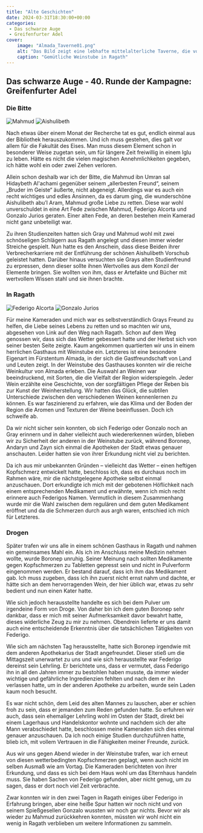 ```yaml
---
title: "Alte Geschichten"
date: 2024-03-31T18:30:00+00:00 
categories:
 - Das schwarze Auge
 - Greifenfurter Adel
cover:
    image: "Almada_Taverne01.png"
    alt: "Das Bild zeigt eine lebhafte mittelalterliche Taverne, die von Kerzenlicht beleuchtet wird. Die Gäste genießen ihre Zeit, ein Barkeeper serviert Getränke, und das rustikale Interieur ist mit Holzfässern und Grünzeug geschmückt."
    caption: "Gemütliche Weinstube in Ragath"
---
```


## Das schwarze Auge - 40. Runde der Kampagne: Greifenfurter Adel

### Die Bitte

![Mahmud](actor_Mahmud.webp) ![Aishulibeth](actor_Aishulibeth.webp)

Nach etwas über einem Monat der Recherche tat es gut, endlich einmal aus der Bibliothek herauszukommen. Und ich muss gestehen, dies galt vor allem für die Fakultät des Eises. Man muss diesem Element schon in besonderer Weise zugetan sein, um für längere Zeit freiwillig in einem Iglu zu leben. Hätte es nicht die vielen magischen Annehmlichkeiten gegeben, ich hätte wohl ein oder zwei Zehen verloren.

Allein schon deshalb war ich der Bitte, die Mahmud ibn Umran sal Hidaybeth Al'achami gegenüber seinem „allerbesten Freund“, seinem „Bruder im Geiste“ äußerte, nicht abgeneigt. Allerdings war es auch ein recht wichtiges und edles Ansinnen, da es darum ging, die wunderschöne Aishulibeth abu’l Aram, Mahmud große Liebe zu retten. Diese war wohl unverschuldet in eine Art Fede zwischen Mahmud, Federigo Alcorta und Gonzalo Jurios geraten. Einer alten Fede, an deren bestehen mein Kamerad nicht ganz unbeteiligt war.

Zu ihren Studienzeiten hatten sich Gray und Mahmud wohl mit zwei schnöseligen Schlägern aus Ragath angelegt und diesen immer wieder Streiche gespielt. Nun hatte es den Anschein, dass diese Beiden ihrer Verbrecherkarriere mit der Entführung der schönen Aishulibeth Vorschub geleistet hatten. Darüber hinaus versuchten sie Grays alten Studienfreund zu erpressen, denn dieser sollte ihnen Wertvolles aus dem Konzil der Elemente bringen. Sie wollten von ihm, dass er Artefakte und Bücher mit wertvollem Wissen stahl und sie ihnen brachte.

### In Ragath

![Federigo Alcorta](actor_Federigo_Alcorta.webp) ![Gonzalo Jurios](actor_Gonzalo_Jurios.webp)

Für meine Kameraden und mich war es selbstverständlich Grays Freund zu helfen, die Liebe seines Lebens zu retten und so machten wir uns, abgesehen von Link auf den Weg nach Ragath. Schon auf dem Weg genossen wir, dass sich das Wetter gebessert hatte und der Herbst sich von seiner besten Seite zeigte. Kaum angekommen quartierten wir uns in einem herrlichen Gasthaus mit Weinstube ein. Letzteres ist eine besondere Eigenart im Fürstentum Almada, in der sich die Gastfreundschaft von Land und Leuten zeigt. In der Weinstube des Gasthauses konnten wir die reiche Weinkultur von Almada erleben. Die Auswahl an Weinen war beeindruckend, mit Sorten, die die Vielfalt der Region widerspiegeln. Jeder Wein erzählte eine Geschichte, von der sorgfältigen Pflege der Reben bis zur Kunst der Weinherstellung. Wir hatten das Glück, die subtilen Unterschiede zwischen den verschiedenen Weinen kennenlernen zu können. Es war faszinierend zu erfahren, wie das Klima und der Boden der Region die Aromen und Texturen der Weine beeinflussen. Doch ich schweife ab.

Da wir nicht sicher sein konnten, ob sich Federigo oder Gonzalo noch an Gray erinnern und in daher vielleicht auch wiedererkennen würden, blieben wir zu Sicherheit der anderen in der Weinstube zurück, während Boronep, Andaryn und Zayn sich einmal die Apotheken der Stadt etwas genauer anschauten. Leider hatten sie von ihrer Erkundung nicht viel zu berichten.

Da ich aus mir unbekannten Gründen – vielleicht das Wetter – einen heftigen Kopfschmerz entwickelt hatte, beschloss ich, dass es durchaus noch im Rahmen wäre, mir die nächstgelegene Apotheke selbst einmal anzuschauen. Dort erkundigte ich mich mit der gebotenen Höflichkeit nach einem entsprechenden Medikament und erwähnte, wenn ich mich recht erinnere auch Federigos Namen. Vermutlich in diesem Zusammenhang wurde mir die Wahl zwischen dem regulären und dem guten Medikament eröffnet und da die Schmerzen durch aus argh waren, entschied ich mich für Letzteres. 

### Drogen

Später trafen wir uns alle in einem schönen Gasthaus in Ragath und nahmen ein gemeinsames Mahl ein. Als ich im Anschluss meine Medizin nehmen wollte, wurde Boronep unruhig. Seiner Meinung nach sollten Medikamente gegen Kopfschmerzen zu Tabletten gepresst sein und nicht in Pulverform eingenommen werden. Er bestand darauf, dass ich ihm das Medikament gab. Ich muss zugeben, dass ich ihn zuerst nicht ernst nahm und dachte, er hätte sich an dem hervorragenden Wein, der hier üblich war, etwas zu sehr bedient und nun einen Kater hatte.

Wie sich jedoch herausstellte handelte es sich bei dem Pulver um irgendeine Form von Droge. Von daher bin ich dem guten Boronep sehr dankbar, dass er mich mit seiner Aufmerksamkeit davor bewahrt hatte, dieses widerliche Zeug zu mir zu nehmen. Obendrein lieferte er uns damit auch eine entscheidende Erkenntnis über die tatsächlichen Tätigkeiten von Federigo. 

Wie sich am nächsten Tag herausstellte, hatte sich Boronep irgendwie mit dem anderen Apothekarius der Stadt angefreundet. Dieser stieß um die Mittagszeit unerwartet zu uns und wie sich herausstellte war Federigo dereinst sein Lehrling. Er berichtete uns, dass er vermutet, dass Federigo ihn in all den Jahren immer zu bestohlen haben musste, da immer wieder wichtige und gefährliche Ingredienzien fehlten und nach dem er ihn verlassen hatte, um in der anderen Apotheke zu arbeiten, wurde sein Laden kaum noch besucht. 

Es war nicht schön, dem Leid des alten Mannes zu lauschen, aber er schien froh zu sein, dass er jemanden zum Reden gefunden hatte. So erfuhren wir auch, dass sein ehemaliger Lehrling wohl im Osten der Stadt, direkt bei einem Lagerhaus und Handelskontor wohnte und nachdem sich der alte Mann verabschiedet hatte, beschlossen meine Kameraden sich dies einmal genauer anzuschauen. Da ich noch einige Studien durchzuführen hatte, blieb ich, mit vollem Vertrauen in die Fähigkeiten meiner Freunde, zurück.

Aus wir uns gegen Abend wieder in der Weinstube trafen, war ich erneut von diesen wetterbedingten Kopfschmerzen geplagt, wenn auch nicht im selben Ausmaß wie am Vortag. Die Kameraden berichteten von ihrer Erkundung, und dass es sich bei dem Haus wohl um das Elternhaus handeln muss. Sie haben Sachen von Federigo gefunden, aber nicht genug, um zu sagen, dass er dort noch viel Zeit verbrachte.

Zwar konnten wir in den zwei Tagen in Ragath einiges über Federigo in Erfahrung bringen, aber eine heiße Spur hatten wir noch nicht und von seinem Spießgesellen Gonzalo wussten wir noch gar nichts. Bevor wir als wieder zu Mahmud zurückkehren konnten, müssten wir wohl nicht ein wenig in Ragath verblieben um weitere Informationen zu sammeln.
